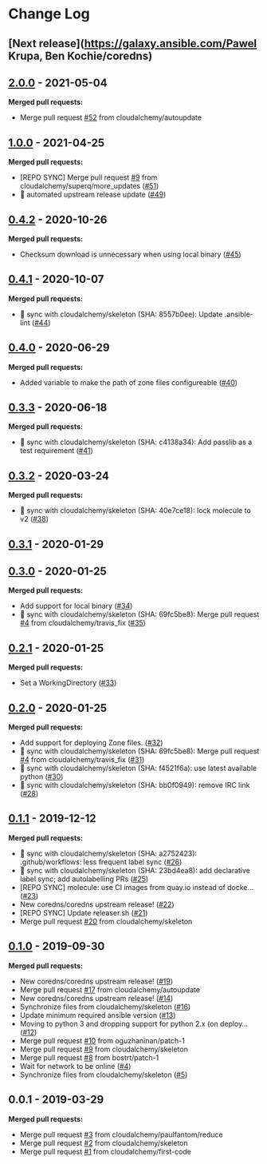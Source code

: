 # Change Log

## [**Next release**](https://galaxy.ansible.com/Pawel Krupa, Ben Kochie/coredns)

## [2.0.0] - 2021-05-04
**Merged pull requests:**

- Merge pull request [#52](https://github.com/cloudalchemy/ansible-coredns/issues/52) from cloudalchemy/autoupdate


## [1.0.0] - 2021-04-25
**Merged pull requests:**

- [REPO SYNC] Merge pull request [#9](https://github.com/cloudalchemy/ansible-coredns/issues/9) from cloudalchemy/superq/more_updates ([#51](https://github.com/cloudalchemy/ansible-coredns/issues/51))
- :tada: automated upstream release update ([#49](https://github.com/cloudalchemy/ansible-coredns/issues/49))


## [0.4.2] - 2020-10-26
**Merged pull requests:**

- Checksum download is unnecessary when using local binary ([#45](https://github.com/cloudalchemy/ansible-coredns/issues/45))


## [0.4.1] - 2020-10-07
**Merged pull requests:**

- :robot: sync with cloudalchemy/skeleton (SHA: 8557b0ee): Update .ansible-lint ([#44](https://github.com/cloudalchemy/ansible-coredns/issues/44))


## [0.4.0] - 2020-06-29
**Merged pull requests:**

- Added variable to make the path of zone files configureable ([#40](https://github.com/cloudalchemy/ansible-coredns/issues/40))


## [0.3.3] - 2020-06-18
**Merged pull requests:**

- :robot: sync with cloudalchemy/skeleton (SHA: c4138a34): Add passlib as a test requirement ([#41](https://github.com/cloudalchemy/ansible-coredns/issues/41))


## [0.3.2] - 2020-03-24
**Merged pull requests:**

- :robot: sync with cloudalchemy/skeleton (SHA: 40e7ce18): lock molecule to v2 ([#38](https://github.com/cloudalchemy/ansible-coredns/issues/38))


## [0.3.1] - 2020-01-29

## [0.3.0] - 2020-01-25
**Merged pull requests:**

- Add support for local binary ([#34](https://github.com/cloudalchemy/ansible-coredns/issues/34))
- :robot: sync with cloudalchemy/skeleton (SHA: 69fc5be8): Merge pull request [#4](https://github.com/cloudalchemy/ansible-coredns/issues/4) from cloudalchemy/travis_fix ([#35](https://github.com/cloudalchemy/ansible-coredns/issues/35))


## [0.2.1] - 2020-01-25
**Merged pull requests:**

- Set a WorkingDirectory ([#33](https://github.com/cloudalchemy/ansible-coredns/issues/33))


## [0.2.0] - 2020-01-25
**Merged pull requests:**

- Add support for deploying Zone files. ([#32](https://github.com/cloudalchemy/ansible-coredns/issues/32))
- :robot: sync with cloudalchemy/skeleton (SHA: 69fc5be8): Merge pull request [#4](https://github.com/cloudalchemy/ansible-coredns/issues/4) from cloudalchemy/travis_fix ([#31](https://github.com/cloudalchemy/ansible-coredns/issues/31))
- :robot: sync with cloudalchemy/skeleton (SHA: f4521f6a): use latest available python ([#30](https://github.com/cloudalchemy/ansible-coredns/issues/30))
- :robot: sync with cloudalchemy/skeleton (SHA: bb0f0949): remove IRC link ([#28](https://github.com/cloudalchemy/ansible-coredns/issues/28))


## [0.1.1] - 2019-12-12
**Merged pull requests:**

- :robot: sync with cloudalchemy/skeleton (SHA: a2752423): .github/workflows: less frequent label sync ([#26](https://github.com/cloudalchemy/ansible-coredns/issues/26))
- :robot: sync with cloudalchemy/skeleton (SHA: 23bd4ea8): add declarative label sync; add autolabelling PRs ([#25](https://github.com/cloudalchemy/ansible-coredns/issues/25))
- [REPO SYNC] molecule: use CI images from quay.io instead of docke… ([#23](https://github.com/cloudalchemy/ansible-coredns/issues/23))
- New coredns/coredns upstream release! ([#22](https://github.com/cloudalchemy/ansible-coredns/issues/22))
- [REPO SYNC] Update releaser.sh ([#21](https://github.com/cloudalchemy/ansible-coredns/issues/21))
- Merge pull request [#20](https://github.com/cloudalchemy/ansible-coredns/issues/20) from cloudalchemy/skeleton


## [0.1.0] - 2019-09-30
**Merged pull requests:**

- New coredns/coredns upstream release! ([#19](https://github.com/cloudalchemy/ansible-coredns/issues/19))
- Merge pull request [#17](https://github.com/cloudalchemy/ansible-coredns/issues/17) from cloudalchemy/autoupdate
- New coredns/coredns upstream release! ([#14](https://github.com/cloudalchemy/ansible-coredns/issues/14))
- Synchronize files from cloudalchemy/skeleton ([#16](https://github.com/cloudalchemy/ansible-coredns/issues/16))
- Update minimum required ansible version ([#13](https://github.com/cloudalchemy/ansible-coredns/issues/13))
- Moving to python 3 and dropping support for python 2.x (on deploy… ([#12](https://github.com/cloudalchemy/ansible-coredns/issues/12))
- Merge pull request [#10](https://github.com/cloudalchemy/ansible-coredns/issues/10) from oguzhaninan/patch-1
- Merge pull request [#9](https://github.com/cloudalchemy/ansible-coredns/issues/9) from cloudalchemy/skeleton
- Merge pull request [#8](https://github.com/cloudalchemy/ansible-coredns/issues/8) from bostrt/patch-1
- Wait for network to be online ([#4](https://github.com/cloudalchemy/ansible-coredns/issues/4))
- Synchronize files from cloudalchemy/skeleton ([#5](https://github.com/cloudalchemy/ansible-coredns/issues/5))


## 0.0.1 - 2019-03-29
**Merged pull requests:**

- Merge pull request [#3](https://github.com/cloudalchemy/ansible-coredns/issues/3) from cloudalchemy/paulfantom/reduce
- Merge pull request [#2](https://github.com/cloudalchemy/ansible-coredns/issues/2) from cloudalchemy/skeleton
- Merge pull request [#1](https://github.com/cloudalchemy/ansible-coredns/issues/1) from cloudalchemy/first-code


[Unreleased]: https://github.com/cloudalchemy/ansible-coredns/compare/2.0.0...HEAD
[2.0.0]: https://github.com/cloudalchemy/ansible-coredns/compare/1.0.0...2.0.0
[1.0.0]: https://github.com/cloudalchemy/ansible-coredns/compare/0.4.2...1.0.0
[0.4.2]: https://github.com/cloudalchemy/ansible-coredns/compare/0.4.1...0.4.2
[0.4.1]: https://github.com/cloudalchemy/ansible-coredns/compare/0.4.0...0.4.1
[0.4.0]: https://github.com/cloudalchemy/ansible-coredns/compare/0.3.3...0.4.0
[0.3.3]: https://github.com/cloudalchemy/ansible-coredns/compare/0.3.2...0.3.3
[0.3.2]: https://github.com/cloudalchemy/ansible-coredns/compare/0.3.1...0.3.2
[0.3.1]: https://github.com/cloudalchemy/ansible-coredns/compare/0.3.0...0.3.1
[0.3.0]: https://github.com/cloudalchemy/ansible-coredns/compare/0.2.1...0.3.0
[0.2.1]: https://github.com/cloudalchemy/ansible-coredns/compare/0.2.0...0.2.1
[0.2.0]: https://github.com/cloudalchemy/ansible-coredns/compare/0.1.1...0.2.0
[0.1.1]: https://github.com/cloudalchemy/ansible-coredns/compare/0.1.0...0.1.1
[0.1.0]: https://github.com/cloudalchemy/ansible-coredns/compare/0.0.1...0.1.0
